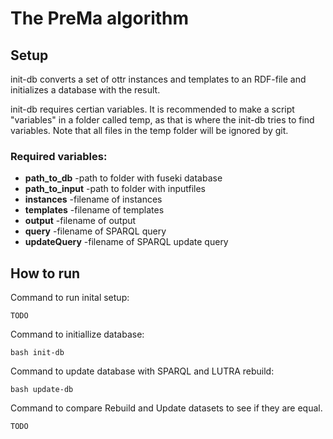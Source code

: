 # The PreMa algorithm

## Setup
init-db converts a set of ottr instances and templates to an RDF-file and initializes a database with the result. 

init-db requires certian variables. It is recommended to make a script "variables" in a folder called temp, as that is where the init-db tries to find variables. 
Note that all files in the temp folder will be ignored by git. 

### Required variables:
* **path_to_db**    -path to folder with fuseki database
* **path_to_input** -path to folder with inputfiles 
* **instances**     -filename of instances
* **templates**     -filename of templates
* **output**        -filename of output
* **query**         -filename of SPARQL query
* **updateQuery**     -filename of SPARQL update query

## How to run
Command to run inital setup:
```
TODO
```

Command to initiallize database:
```
bash init-db
```

Command to update database with SPARQL and LUTRA rebuild:
```
bash update-db
```

Command to compare Rebuild and Update datasets to see if they are equal.
```
TODO
```
